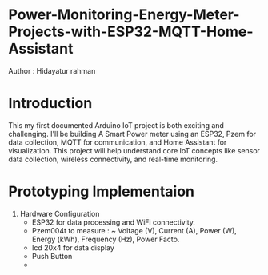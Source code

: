# Power-Monitoring-Energy-Meter-Projects-with-ESP32-MQTT-Home-Assistant
Author : Hidayatur rahman
# Introduction
This my first documented Arduino IoT project is both exciting and challenging. I'll be building A Smart Power meter using an ESP32, Pzem for data collection, MQTT for communication, and Home Assistant for visualization. This project will help understand core IoT concepts like sensor data collection, wireless connectivity, and real-time monitoring.
# Prototyping Implementaion

1. Hardware Configuration
   - ESP32 for data processing and WiFi connectivity.
   - Pzem004t to measure :
     ~ Voltage (V), Current (A), Power (W), Energy (kWh), Frequency (Hz), Power Facto.
   - lcd 20x4 for data display
   - Push Button
   - 
   
   
    
